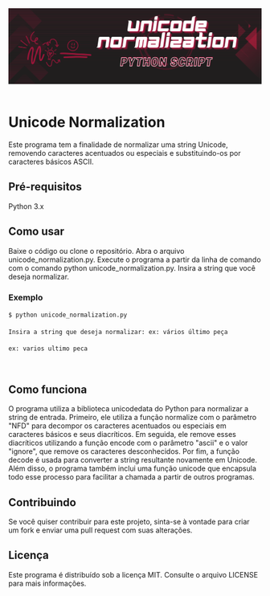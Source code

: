 <div algin='center'>
    <img src="src/images/unicode_normalization.png" alt="unicode_normalization">
</div>
<br>


# Unicode Normalization
Este programa tem a finalidade de normalizar uma string Unicode, removendo caracteres acentuados ou especiais e substituindo-os por caracteres básicos ASCII.
<br>

## Pré-requisitos
Python 3.x
<br>

## Como usar
Baixe o código ou clone o repositório.
Abra o arquivo unicode_normalization.py.
Execute o programa a partir da linha de comando com o comando python unicode_normalization.py.
Insira a string que você deseja normalizar.
<br>

### Exemplo

```bash
$ python unicode_normalization.py

Insira a string que deseja normalizar: ex: vários último peça

ex: varios ultimo peca
```
<br>

## Como funciona
O programa utiliza a biblioteca unicodedata do Python para normalizar a string de entrada. Primeiro, ele utiliza a função normalize com o parâmetro "NFD" para decompor os caracteres acentuados ou especiais em caracteres básicos e seus diacríticos. Em seguida, ele remove esses diacríticos utilizando a função encode com o parâmetro "ascii" e o valor "ignore", que remove os caracteres desconhecidos. Por fim, a função decode é usada para converter a string resultante novamente em Unicode. Além disso, o programa também inclui uma função unicode que encapsula todo esse processo para facilitar a chamada a partir de outros programas.
<br>

## Contribuindo
Se você quiser contribuir para este projeto, sinta-se à vontade para criar um fork e enviar uma pull request com suas alterações.
<br>

## Licença
Este programa é distribuído sob a licença MIT. Consulte o arquivo LICENSE para mais informações.
